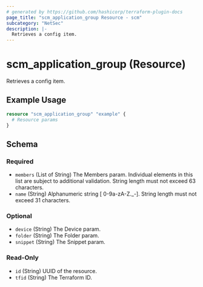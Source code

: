 ```yaml
---
# generated by https://github.com/hashicorp/terraform-plugin-docs
page_title: "scm_application_group Resource - scm"
subcategory: "NetSec"
description: |-
  Retrieves a config item.
---
```


# scm_application_group (Resource)

Retrieves a config item.

## Example Usage

```terraform
resource "scm_application_group" "example" {
  # Resource params
}
```

<!-- schema generated by tfplugindocs -->
## Schema

### Required

- `members` (List of String) The Members param. Individual elements in this list are subject to additional validation. String length must not exceed 63 characters.
- `name` (String) Alphanumeric string [ 0-9a-zA-Z._-]. String length must not exceed 31 characters.

### Optional

- `device` (String) The Device param.
- `folder` (String) The Folder param.
- `snippet` (String) The Snippet param.

### Read-Only

- `id` (String) UUID of the resource.
- `tfid` (String) The Terraform ID.
